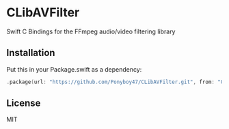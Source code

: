 # CLibAVFilter

Swift C Bindings for the FFmpeg audio/video filtering library

## Installation

Put this in your Package.swift as a dependency:
```swift
.package(url: "https://github.com/Ponyboy47/CLibAVFilter.git", from: "0.1.0")
```     
    
## License
MIT

